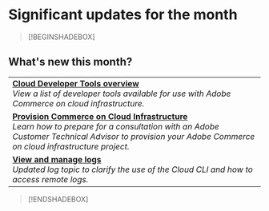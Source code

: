 # Significant updates for the month


>[!BEGINSHADEBOX]

## What's new this month?

<table>
<tr>
  <td valign="top">
    <a href="https://experienceleague.adobe.com/docs/commerce-cloud-service/user-guide/dev-tools/overview.html"><strong>Cloud Developer Tools overview</strong></a>
    <br><em>View a list of developer tools available for use with Adobe Commerce on cloud infrastructure.</em><br>
  </td>
</tr>
<tr>
  <td valign="top">
    <a href="https://experienceleague-review.corp.adobe.com/docs/commerce-cloud-service/start/new-project.html"><strong>Provision Commerce on Cloud Infrastructure</strong></a>
    <br><em>Learn how to prepare for a consultation with an Adobe Customer Technical Advisor to provision your Adobe Commerce on cloud infrastructure project.</em><br>
  </td>
</tr>
<tr>
  <td valign="top">
    <a href="https://experienceleague.adobe.com/docs/commerce-cloud-service/user-guide/develop/test/log-locations.html"><strong>View and manage logs</strong></a>
    <br><em>Updated log topic to clarify the use of the Cloud CLI and how to access remote logs.</em><br>
  </td>
</tr>
</table>

>[!ENDSHADEBOX]
